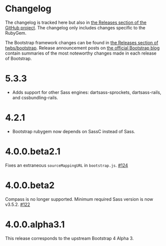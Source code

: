 # Changelog

The changelog is tracked here but also in [the Releases section of the GitHub project](https://github.com/twbs/bootstrap-rubygem/releases).
The changelog only includes changes specific to the RubyGem.

The Bootstrap framework changes can be found in [the Releases section of twbs/bootstrap](https://github.com/twbs/bootstrap/releases).
Release announcement posts on [the official Bootstrap blog](http://blog.getbootstrap.com) contain summaries of the most noteworthy changes made in each release of Bootstrap.

# 5.3.3

* Adds support for other Sass engines: dartsass-sprockets, dartsass-rails, and cssbundling-rails.

# 4.2.1

* Bootstrap rubygem now depends on SassC instead of Sass.

# 4.0.0.beta2.1

Fixes an extraneous `sourceMappingURL` in `bootstrap.js`.
[#124](https://github.com/twbs/bootstrap-rubygem/issues/124)

# 4.0.0.beta2

Compass is no longer supported. Minimum required Sass version is now v3.5.2.
[#122](https://github.com/twbs/bootstrap-rubygem/pull/122)

# 4.0.0.alpha3.1

This release corresponds to the upstream Bootstrap 4 Alpha 3.
